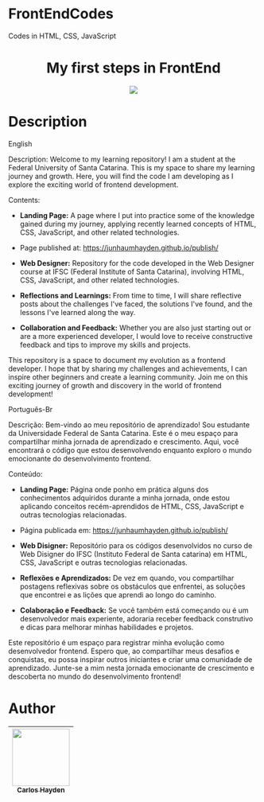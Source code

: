 
# FrontEndCodes
Codes in HTML, CSS, JavaScript



<h1 align="center"> My first steps in FrontEnd </h1>



<p align="center">
<img src="http://img.shields.io/static/v1?label=STATUS&message=EM%20DESENVOLVIMENTO&color=GREEN&style=for-the-badge"/>
</p>

# Description

English

Description:
Welcome to my learning repository! I am a student at the Federal University of Santa Catarina. This is my space to share my learning journey and growth. Here, you will find the code I am developing as I explore the exciting world of frontend development.

Contents:
- **Landing Page:** A page where I put into practice some of the knowledge gained during my journey, applying recently learned concepts of HTML, CSS, JavaScript, and other related technologies.
- Page published at: https://junhaumhayden.github.io/publish/

- **Web Designer:** Repository for the code developed in the Web Designer course at IFSC (Federal Institute of Santa Catarina), involving HTML, CSS, JavaScript, and other related technologies.

- **Reflections and Learnings:** From time to time, I will share reflective posts about the challenges I've faced, the solutions I've found, and the lessons I've learned along the way.

- **Collaboration and Feedback:** Whether you are also just starting out or are a more experienced developer, I would love to receive constructive feedback and tips to improve my skills and projects.

This repository is a space to document my evolution as a frontend developer. I hope that by sharing my challenges and achievements, I can inspire other beginners and create a learning community. Join me on this exciting journey of growth and discovery in the world of frontend development!



Português-Br

Descrição: 
Bem-vindo ao meu repositório de aprendizado! Sou estudante da Universidade Federal de Santa Catarina. 
Este é o meu espaço para compartilhar minha jornada de aprendizado e crescimento. Aqui, você encontrará o código que estou desenvolvendo enquanto exploro o mundo emocionante do desenvolvimento frontend.

Conteúdo:
- **Landing Page:** Página onde ponho em prática alguns dos conhecimentos adquiridos durante a minha jornada, onde estou aplicando conceitos recém-aprendidos de HTML, CSS, JavaScript e outras tecnologias relacionadas.
- Página publicada em: https://junhaumhayden.github.io/publish/

- **Web Disigner:** Repositório para os códigos desenvolvidos no curso de Web Disigner do IFSC (Instituto Federal de Santa catarina) em HTML, CSS, JavaScript e outras tecnologias relacionadas.

- **Reflexões e Aprendizados:** De vez em quando, vou compartilhar postagens reflexivas sobre os obstáculos que enfrentei, as soluções que encontrei e as lições que aprendi ao longo do caminho.

- **Colaboração e Feedback:** Se você também está começando ou é um desenvolvedor mais experiente, adoraria receber feedback construtivo e dicas para melhorar minhas habilidades e projetos.


Este repositório é um espaço para registrar minha evolução como desenvolvedor frontend. Espero que, ao compartilhar meus desafios e conquistas, eu possa inspirar outros iniciantes e criar uma comunidade de aprendizado. Junte-se a mim nesta jornada emocionante de crescimento e descoberta no mundo do desenvolvimento frontend!




# Author

| [<img src="https://avatars.githubusercontent.com/u/79289647?v=4" width=115><br><sub>Carlos Hayden</sub>](https://github.com/JunhaumHayden) |
| :---: |

